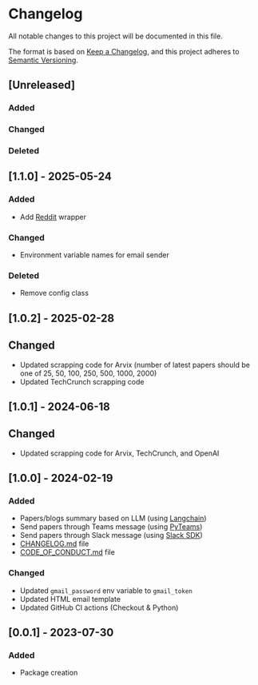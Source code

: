 # Changelog

All notable changes to this project will be documented in this file.

The format is based on [Keep a Changelog](https://keepachangelog.com/en/1.0.0/),
and this project adheres to [Semantic Versioning](https://semver.org/spec/v2.0.0.html).

## [Unreleased]

### Added

### Changed

### Deleted

## [1.1.0] - 2025-05-24

### Added

- Add [Reddit](https://www.reddit.com/) wrapper

### Changed

- Environment variable names for email sender

### Deleted

- Remove config class

## [1.0.2] - 2025-02-28

## Changed

- Updated scrapping code for Arvix (number of latest papers should be one of 25, 50, 100, 250, 500, 1000, 2000)
- Updated TechCrunch scrapping code

## [1.0.1] - 2024-06-18

## Changed

- Updated scrapping code for Arvix, TechCrunch, and OpenAI

## [1.0.0] - 2024-02-19

### Added

- Papers/blogs summary based on LLM (using [Langchain](https://www.langchain.com/))
- Send papers through Teams message (using [PyTeams](https://pypi.org/project/pymsteams))
- Send papers through Slack message (using [Slack SDK](https://slack.dev/python-slack-sdk))
- [CHANGELOG.md](./CHANGELOG.md) file
- [CODE_OF_CONDUCT.md](./CODE_OF_CONDUCT.md) file

### Changed

- Updated `gmail_password` env variable to `gmail_token`
- Updated HTML email template
- Updated GitHub CI actions (Checkout & Python)

## [0.0.1] - 2023-07-30

### Added

- Package creation
